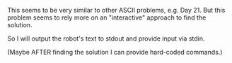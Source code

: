 This seems to be very similar to other ASCII problems, e.g. Day 21.
But this problem seems to rely more on an "interactive" approach to find the solution.

So I will output the robot's text to stdout and provide input via stdin.

(Maybe AFTER finding the solution I can provide hard-coded commands.)
